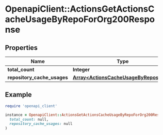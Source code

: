 # OpenapiClient::ActionsGetActionsCacheUsageByRepoForOrg200Response

## Properties

| Name | Type | Description | Notes |
| ---- | ---- | ----------- | ----- |
| **total_count** | **Integer** |  |  |
| **repository_cache_usages** | [**Array&lt;ActionsCacheUsageByRepository&gt;**](ActionsCacheUsageByRepository.md) |  |  |

## Example

```ruby
require 'openapi_client'

instance = OpenapiClient::ActionsGetActionsCacheUsageByRepoForOrg200Response.new(
  total_count: null,
  repository_cache_usages: null
)
```


